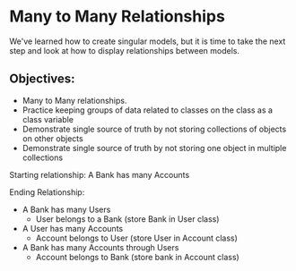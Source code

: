 # Many to Many Relationships
We've learned how to create singular models, but it is time to take the next step and look at how to display relationships between models. 

## Objectives:

- Many to Many relationships.
- Practice keeping groups of data related to classes on the class as a class variable
- Demonstrate single source of truth by not storing collections of objects on other objects
- Demonstrate single source of truth by not storing one object in multiple collections


Starting relationship:
A Bank has many Accounts

Ending Relationship:

- A Bank has many Users
  * User belongs to a Bank (store Bank in User class)
- A User has many Accounts
  * Account belongs to User (store User in Account class)
- A Bank has many Accounts through Users
  * Account belongs to Bank (store bank in Account class)